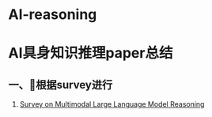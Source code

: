 # AI-reasoning
# AI具身知识推理paper总结

## 一、🚀根据survey进行
  1. [Survey on Multimodal Large Language Model Reasoning](https://arxiv.org/pdf/2401.06805)  
